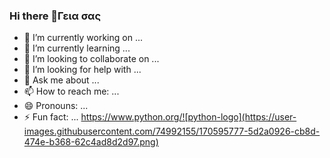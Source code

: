 
### Hi there 👋Γεια σας


- 🔭 I’m currently working on ...
- 🌱 I’m currently learning ...
- 👯 I’m looking to collaborate on ...
- 🤔 I’m looking for help with ...
- 💬 Ask me about ...
- 📫 How to reach me: ...
- 😄 Pronouns: ...
- ⚡ Fun fact: ...
https://www.python.org/![python-logo](https://user-images.githubusercontent.com/74992155/170595777-5d2a0926-cb8d-474e-b368-62c4ad8d2d97.png)


